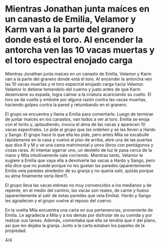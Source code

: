 # Mientras Jonathan junta maíces en un canasto de Emilia, Velamor y Karm van a la parte del granero donde está el toro. Al encender la antorcha ven las 10 vacas muertas y el toro espectral enojado carga

Mientras Jonathan junta maíces en un canasto de Emilia, Velamor y Karm van a la parte del granero donde está el toro. Al encender la antorcha ven las 10 vacas muertas y el toro espectral enojado carga hacia Velamor. Velamor lo detiene tomandolo del cuerno y justo antes de que Karm desenvaine su espada, logra calmar a la criatura acariciando su cuello. El toro se da vuelta y embiste por alguna razón contra las vacas muertas, haciendo golpes contra la pared y retumbando en el granero.

El grupo se encuentra y llama a Emilia para comentarle. Luego de terminar de juntar maíces en los canastos, van todos a ver al toro. Emilia se enoja con el torito y, aplaudiendo, invoca el alma de las vacas y aparecen 10 vacas espectrales. Le pide al grupo que las ordeñen y se las lleven a Hardo y Sango. El grupo hace lo que ella les pide, pero antes Mila se escabulle rápidamente en la casa y vuelve al piso de arriba, abre una de las puertas que dice R y M y ve una cama matrimonial y unos libros con pentágonos y cosas raras. Al intentar agarrar uno, un destello de luz le pasa cerca de la mano y Mila intuitivamente sale corriendo. Mientras tanto, Velamor le sugiere a Emilia que vaya ella a devolverle las vacas a Hardo y Sango, pero ella dice que no puede porque no les gustan las paredes (aparentemente Emilia veía paredes alrededor de su granja y no quería salir, quizás porque su alma finalmente sería libre?). 

El grupo lleva las vacas etéreas no muy convencidos a los medianos y de repente, en el medio del camino, las vacas son reales, de carne y hueso (aparentemente al salir de estas paredes que veía Emilia). Hardo y Sango les agradecen y el grupo vuelve al reposo del cuervo.

En la vuelta Mila encuentra una carta en sus pertenencias, proveniente de Emilia. Le agradecía a Mila y a los demás por disfrutar de su comida y por realizar sus tareas. Además, comentaba que ella se tendría que ir del plano, así que les dejaba la granja. Junto a la carta estaban los papeles de la propiedad.

4/4

